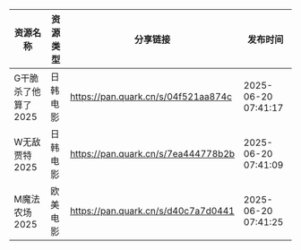 | 资源名称         | 资源类型 | 分享链接                                | 发布时间                |
| ------------ | ---- | ----------------------------------- | ------------------- |
| G干脆杀了他算了2025 | 日韩电影 | https://pan.quark.cn/s/04f521aa874c | 2025-06-20 07:41:17 |
| W无敌贾特2025    | 日韩电影 | https://pan.quark.cn/s/7ea444778b2b | 2025-06-20 07:41:09 |
| M魔法农场2025    | 欧美电影 | https://pan.quark.cn/s/d40c7a7d0441 | 2025-06-20 07:41:25 |
